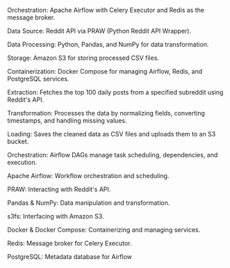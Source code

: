 Orchestration: Apache Airflow with Celery Executor and Redis as the message broker.

Data Source: Reddit API via PRAW (Python Reddit API Wrapper).

Data Processing: Python, Pandas, and NumPy for data transformation.

Storage: Amazon S3 for storing processed CSV files.

Containerization: Docker Compose for managing Airflow, Redis, and PostgreSQL services.

Extraction: Fetches the top 100 daily posts from a specified subreddit using Reddit's API.

Transformation: Processes the data by normalizing fields, converting timestamps, and handling missing values.

Loading: Saves the cleaned data as CSV files and uploads them to an S3 bucket.

Orchestration: Airflow DAGs manage task scheduling, dependencies, and execution.

Apache Airflow: Workflow orchestration and scheduling.

PRAW: Interacting with Reddit's API.

Pandas & NumPy: Data manipulation and transformation.

s3fs: Interfacing with Amazon S3.

Docker & Docker Compose: Containerizing and managing services.

Redis: Message broker for Celery Executor.

PostgreSQL: Metadata database for Airflow
